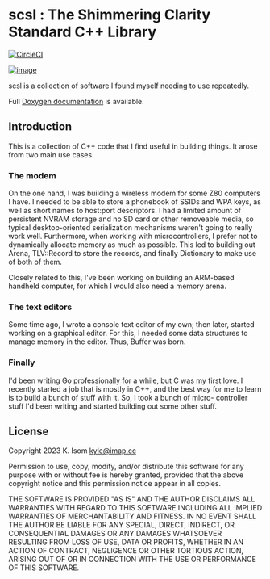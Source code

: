 # scsl : The Shimmering Clarity Standard C++ Library

[![CircleCI](https://dl.circleci.com/status-badge/img/gh/shimmering-clarity/emsha/tree/master.svg?style=svg)](https://dl.circleci.com/status-badge/redirect/gh/shimmering-clarity/emsha/tree/master)

[![image](https://scan.coverity.com/projects/29251/badge.svg)](https://scan.coverity.com/projects/shimmering-clarity-scsl)

scsl is a collection of software I found myself needing to use repeatedly.

Full [Doxygen documentation](https://docs.shimmering-clarity.net/scsl/)
is available.

## Introduction

This is a collection of C++ code that I find useful in building things. 
It arose from two main use cases.

 ### The modem

On the one hand, I was building a wireless modem for some Z80 computers I
have. I needed to be able to store a phonebook of SSIDs and WPA keys, as
well as short names to host:port descriptors. I had a limited amount of
persistent NVRAM storage and no SD card or other removeable media, so
typical desktop-oriented serialization mechanisms weren't going to really
work well. Furthermore, when working with microcontrollers, I prefer not to
dynamically allocate memory as much as possible. This led to building out
Arena, TLV::Record to store the records, and finally Dictionary to make use
of both of them.

Closely related to this, I've been working on building an ARM-based handheld
computer, for which I would also need a memory arena.

### The text editors

Some time ago, I wrote a console text editor of my own; then later, started
working on a graphical editor. For this, I needed some data structures to
manage memory in the editor. Thus, Buffer was born.

### Finally

I'd been writing Go professionally for a while, but C was my first love. I
recently started a job that is mostly in C++, and the best way for me to
learn is to build a bunch of stuff with it. So, I took a bunch of micro-
controller stuff I'd been writing and started building out some other stuff.


## License

Copyright 2023 K. Isom <kyle@imap.cc>

Permission to use, copy, modify, and/or distribute this software for any
purpose with or without fee is hereby granted, provided that the above
copyright notice and this permission notice appear in all copies.

THE SOFTWARE IS PROVIDED "AS IS" AND THE AUTHOR DISCLAIMS ALL WARRANTIES
WITH REGARD TO THIS SOFTWARE INCLUDING ALL IMPLIED WARRANTIES OF
MERCHANTABILITY AND FITNESS. IN NO EVENT SHALL THE AUTHOR BE LIABLE FOR
ANY SPECIAL, DIRECT, INDIRECT, OR CONSEQUENTIAL DAMAGES OR ANY DAMAGES
WHATSOEVER RESULTING FROM LOSS OF USE, DATA OR PROFITS, WHETHER IN AN
ACTION OF CONTRACT, NEGLIGENCE OR OTHER TORTIOUS ACTION, ARISING OUT OF
OR IN CONNECTION WITH THE USE OR PERFORMANCE OF THIS SOFTWARE.

